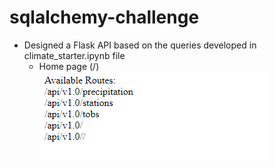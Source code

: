 # sqlalchemy-challenge

- Designed a Flask API based on the queries developed in climate_starter.ipynb file
    - Home page (/)
        ![Home Page](Images/Home_page.PNG)